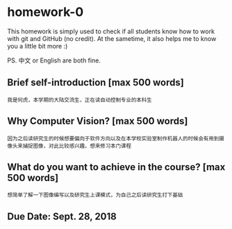 ﻿# homework-0
This homework is simply used to check if all students know how to work with git and GitHub (no credit).
At the sametime, it also helps me to know you a little bit more :)

PS. 中文 or English are both fine.

## Brief self-introduction [max 500 words]
    我是何虎，本学期的大陆交流生，正在读自动控制专业的本科生

## Why Computer Vision? [max 500 words]
    因为之后读研究生的时候想要偏向于软件方向以及在本学校实验室制作机器人的时候会有用到摄像头来捕捉图像，对此比较感兴趣，想来修习本门课程

## What do you want to achieve in the course? [max 500 words]
    想简单了解一下图像编写以及研究生上课模式，为自己之后读研究生打下基础

## Due Date: Sept. 28, 2018

